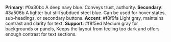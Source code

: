 **Primary**: #0a30bc A deep navy blue. Conveys trust, authority.
**Secondary**: #3a506b A lighter but still subdued steel blue. Can be used for hover states, sub-headings, or secondary buttons.
**Accent**: #f8f9fa Light gray, maintains contrast and clarity for text.
**Support**: #f8f5ed Medium gray for backgrounds or panels, Keeps the layout from feeling too dark and offers enough contrast for text sections.
